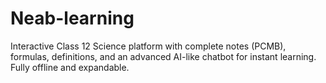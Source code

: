 # Neab-learning
Interactive Class 12 Science platform with complete notes (PCMB), formulas, definitions, and an advanced AI-like chatbot for instant learning. Fully offline and expandable.
